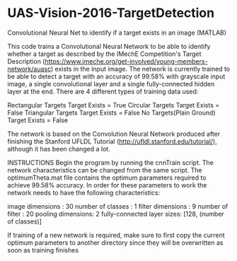 # UAS-Vision-2016-TargetDetection

Convolutional Neural Net to identify if a target exists in an image (MATLAB)

This code trains a Convolutional Neural Network to be able to identify whether a target as described by the IMechE Competition's Target Description (https://www.imeche.org/get-involved/young-members-network/auasc) exists in the input image. The network is currently trained to be able to detect a target with an accuracy of 99.58% with grayscale input image, a single convolutional layer and a single fully-connected hidden layer at the end. There are 4 different types of training data used:

Rectangular Targets       Target Exists = True
Circular Targets          Target Exists = False
Triangular Targets        Target Exists = False
No Targets(Plain Ground)  Target Exists = False

The network is based on the Convolution Neural Network produced after finishing the Stanford UFLDL Tutorial (http://ufldl.stanford.edu/tutorial/), although it has been changed a lot.

INSTRUCTIONS Begin the program by running the cnnTrain script. The network characteristics can be changed from the same script. The optimumTheta.mat file contains the optimum parameters required to achieve 99.58% accuracy. In order for these parameters to work the network needs to have the following characteristics:

image dimensions  : 30
number of classes : 1
filter dimensions : 9
number of filter  : 20 
pooling dimensions: 2 
fully-connected layer sizes: [128, (number of classes)]

If training of a new network is required, make sure to first copy the current optimum parameters to another directory since they will be overwritten as soon as training finishes
